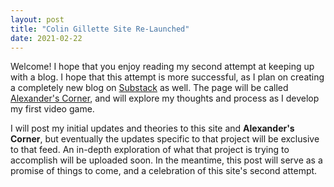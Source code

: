 ```yaml
---
layout: post
title: "Colin Gillette Site Re-Launched"
date: 2021-02-22
---
```


Welcome! I hope that you enjoy reading my second attempt at keeping up with a blog. I hope that this attempt is more successful, as I plan on creating a completely new blog on [Substack](https://substack.com/) as well. The page will be called [Alexander's Corner](https://alexanderscorner.substack.com/p/coming-soon), and will explore my thoughts and process as I develop my first video game.

I will post my initial updates and theories to this site and **Alexander's Corner**, but eventually the updates specific to that project will be exclusive to that feed. An in-depth exploration of what that project is trying to accomplish will be uploaded soon. In the meantime, this post will serve as a promise of things to come, and a celebration of this site's second attempt.